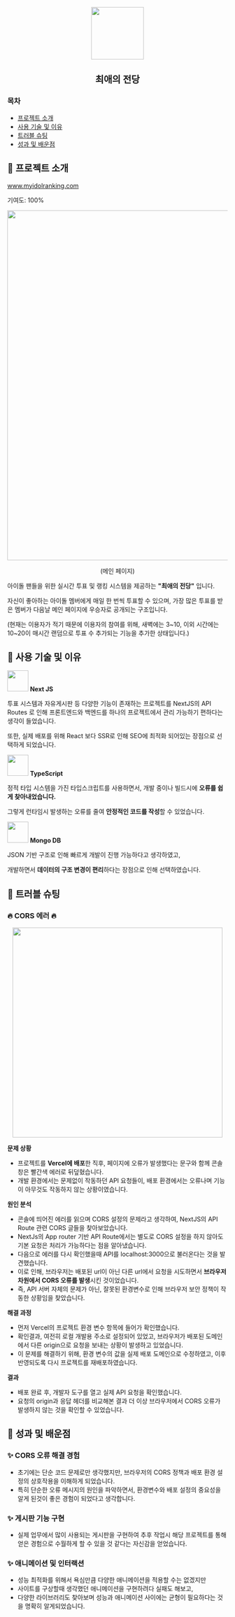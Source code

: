 <p align="center">
  <img src="https://github.com/user-attachments/assets/21f2b1e8-d34f-4917-8d89-5ba48bf73ac1" width="120"/>
</p>
<h2 align="center">최애의 전당</h1>

### 목차
- [프로젝트 소개](#프로젝트-소개)
- [사용 기술 및 이유](#프로젝트-소개)
- [트러블 슈팅](#프로젝트-소개)
- [성과 및 배운점](#프로젝트-소개)

## 📍 프로젝트 소개
<a href="https://www.myidolranking.com" target="blank">www.myidolranking.com</a>
<p>기여도: 100%</p>
<p align="center">
  <img src="https://github.com/user-attachments/assets/477aa3e9-827a-4563-ae41-9b1a20898169" width="800"/>
</p>
<p align="center">(메인 페이지)</p>
<p>아이돌 팬들을 위한 실시간 투표 및 랭킹 시스템을 제공하는 <strong>"최애의 전당"</strong> 입니다.</p>
<p>자신이 좋아하는 아이돌 멤버에게 매일 한 번씩 투표할 수 있으며, 가장 많은 투표를 받은 멤버가 다음날 메인 페이지에 우승자로 공개되는 구조입니다.</p>
<p>(현재는 이용자가 적기 때문에 이용자의 참여를 위해, 새벽에는 3~10, 이외 시간에는 10~20이 매시간 랜덤으로 투표 수 추가되는 기능을 추가한 상태입니다.)</p>

## 📍 사용 기술 및 이유
<p>
  <img src="https://github.com/user-attachments/assets/382dea93-0af9-4e8a-8d17-364780745d36" width="48">
  <strong>Next JS</strong>
</p>
<p>투표 시스템과 자유게시판 등 다양한 기능이 존재하는 프로젝트를 NextJS의 API Routes 로 인해 프론트엔드와 백엔드를 하나의 프로젝트에서 관리 가능하기 편하다는 생각이 들었습니다.</p>
<p>또한, 실제 배포를 위해 React 보다 SSR로 인해 SEO에 최적화 되어있는 장점으로 선택하게 되었습니다.</p>

<p>
  <img src="https://github.com/user-attachments/assets/6a9b273e-d93a-40f9-8a9e-3a956bc2648b" width="48">
  <strong>TypeScript</strong>
</p>
<p>정적 타입 시스템을 가진 타입스크립트를 사용하면서, 개발 중이나 빌드시에 <strong>오류를 쉽게 찾아내었습니다.</strong></p>
<p>그렇게 런타임시 발생하는 오류를 줄여 <strong>안정적인 코드를 작성</strong>할 수 있었습니다.</p>

<p>
  <img src="https://github.com/user-attachments/assets/78e19658-3cdb-4325-84aa-7b26a30e1068" width="48">
  <strong>Mongo DB</strong>
</p>
<p>JSON 기반 구조로 인해 빠르게 개발이 진행 가능하다고 생각하였고,</p>
<p>개발하면서 <strong>데이터의 구조 변경이 편리</strong>하다는 장점으로 인해 선택하였습니다.</p>

## 📍 트러블 슈팅

### 🔥 CORS 에러 🔥

<p align="center">
  <img src="https://github.com/user-attachments/assets/2b0a34a3-64d4-46f7-b73d-1d99b3694d8a" width="480">
</p>
<p><strong>문제 상황</strong></p>
<ul>
  <li>프로젝트를 <strong>Vercel에 배포</strong>한 직후, 페이지에 오류가 발생했다는 문구와 함께 콘솔창은 빨간색 에러로 뒤덮혔습니다.</li>
  <li>개발 환경에서는 문제없이 작동하던 API 요청들이, 배포 환경에서는 오류나며 기능이 아무것도 작동하지 않는 상황이였습니다.</li>
</ul>
<p><strong>원인 분석</strong></p>
<ul>
  <li>콘솔에 띄어진 에러를 읽으며 CORS 설정의 문제라고 생각하여, NextJS의 API Route 관련 CORS 글들을 찾아보았습니다.</li>
  <li>NextJs의 App router 기반 API Route에서는 별도로 CORS 설정을 하지 않아도 기본 요청은 처리가 가능하다는 점을 알아냈습니다.</li>
  <li>다음으로 에러를 다시 확인했을때 API를 localhost:3000으로 불러온다는 것을 발견했습니다.</li>
  <li>이로 인해, 브라우저는 배포된 url이 아닌 다른 url에서 요청을 시도하면서 <strong>브라우저 차원에서 CORS 오류를 발생</strong>시킨 것이었습니다.</li>
  <li>즉, API 서버 자체의 문제가 아닌, 잘못된 환경변수로 인해 브라우저 보안 정책이 작동한 상황임을 찾았습니다.</li>
</ul>
<p><strong>해결 과정</strong></p>
<ul>
  <li>먼저 Vercel의 프로젝트 환경 변수 항목에 들어가 확인했습니다.</li>
  <li>확인결과, 여전히 로컬 개발용 주소로 설정되어 있었고, 브라우저가 배포된 도메인에서 다른 origin으로 요청을 보내는 상황이 발생하고 있었습니다.</li>
  <li>이 문제를 해결하기 위해, 환경 변수의 값을 실제 배포 도메인으로 수정하였고, 이후 반영되도록 다시 프로젝트를 재배포하였습니다.</li>
</ul>
<p><strong>결과</strong></p>
<ul>
  <li>배포 완료 후, 개발자 도구를 열고 실제 API 요청을 확인했습니다.</li>
  <li>요청의 origin과 응답 헤더를 비교해본 결과 더 이상 브라우저에서 CORS 오류가 발생하지 않는 것을 확인할 수 있었습니다.</li>
</ul>


## 📍 성과 및 배운점

### ✨ CORS 오류 해결 경험
<ul>
  <li>초기에는 단순 코드 문제로만 생각했지만, 브라우저의 CORS 정책과 배포 환경 설정의 상호작용을 이해하게 되었습니다.</li>
  <li>특히 단순한 오류 메시지의 원인을 파악하면서, 환경변수와 배포 설정의 중요성을 알게 된것이 좋은 경험이 되었다고 생각합니다.</li>
</ul>

### ✨ 게시판 기능 구현
<ul>
  <li>실제 업무에서 많이 사용되는 게시판을 구현하여 추후 작업시 해당 프로젝트를 통해 얻은 경험으로 수월하게 할 수 있을 것 같다는 자신감을 얻었습니다.</li>
</ul>

### ✨ 애니메이션 및 인터랙션
<ul>
  <li>성능 최적화를 위해서 욕심만큼 다양한 애니메이션을 적용할 수는 없겠지만</li>
  <li>사이트를 구상할때 생각했던 애니메이션을 구현하려다 실패도 해보고,</li>
  <li>다양한 라이브러리도 찾아보며 성능과 애니메이션 사이에는 균형이 필요하다는 것을 명확히 알게되었습니다.</li>
</ul>
